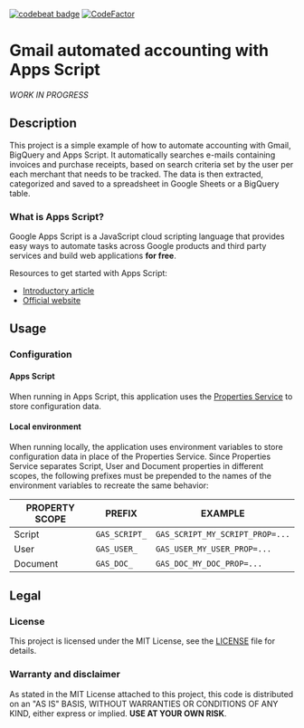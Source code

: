 [![codebeat badge](https://codebeat.co/badges/fc76b44a-c759-428d-bd8e-77d7c1d72061)](https://codebeat.co/projects/github-com-edonosotti-gmail-accounting-automation-main)
[![CodeFactor](https://www.codefactor.io/repository/github/edonosotti/gmail-accounting-automation/badge)](https://www.codefactor.io/repository/github/edonosotti/gmail-accounting-automation)

# Gmail automated accounting with Apps Script

_WORK IN PROGRESS_

## Description

This project is a simple example of how to automate accounting with Gmail,
BigQuery and Apps Script. It automatically searches e-mails containing
invoices and purchase receipts, based on search criteria set by the user
per each merchant that needs to be tracked. The data is then extracted,
categorized and saved to a spreadsheet in Google Sheets or a BigQuery table.

### What is Apps Script?

Google Apps Script is a JavaScript cloud scripting language that provides
easy ways to automate tasks across Google products and third party services
and build web applications **for free**.

Resources to get started with Apps Script:
- [Introductory article](https://medium.com/rockedscience/automate-your-e-mail-calendar-docs-forms-presentations-and-more-with-google-apps-script-b8f8aceebab1?sk=af6b205dc82b4c4723f765ad11f6a47d)
- [Official website](https://developers.google.com/apps-script)

## Usage

### Configuration

#### Apps Script

When running in Apps Script, this application uses the
[Properties Service](https://developers.google.com/apps-script/guides/properties)
to store configuration data.

#### Local environment

When running locally, the application uses environment variables to store
configuration data in place of the Properties Service.
Since Properties Service separates Script, User and Document properties
in different scopes, the following prefixes must be prepended to the names
of the environment variables to recreate the same behavior:

| PROPERTY SCOPE |    PREFIX     |             EXAMPLE             |
| -------------- | ------------- | ------------------------------- |
| Script         | `GAS_SCRIPT_` | `GAS_SCRIPT_MY_SCRIPT_PROP=...` |
| User           | `GAS_USER_`   | `GAS_USER_MY_USER_PROP=...`     |
| Document       | `GAS_DOC_`    | `GAS_DOC_MY_DOC_PROP=...`       |

## Legal

### License

This project is licensed under the MIT License, see the
[LICENSE](LICENSE) file for details.

### Warranty and disclaimer

As stated in the MIT License attached to this project, this code is
distributed on an "AS IS" BASIS, WITHOUT WARRANTIES OR CONDITIONS OF ANY KIND,
either express or implied.
**USE AT YOUR OWN RISK**.
